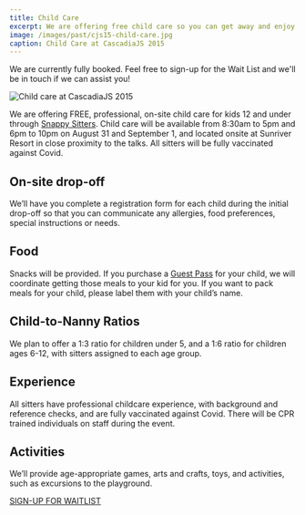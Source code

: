 ```yaml
---
title: Child Care
excerpt: We are offering free child care so you can get away and enjoy the fun!
image: /images/past/cjs15-child-care.jpg
caption: Child Care at CascadiaJS 2015
---
```

<div class="highlight warning">We are currently fully booked. Feel free to sign-up for the Wait List and we'll be in touch if we can assist you!</div>

![Child care at CascadiaJS 2015](/images/past/cjs15-child-care.jpg)

We are offering FREE, professional, on-site child care for kids 12 and under through [Snappy Sitters](https://snappysitters.com). Child care will be available from 8:30am to 5pm and 6pm to 10pm on August 31 and September 1, and located onsite at Sunriver Resort in close proximity to the talks. All sitters will be fully vaccinated against Covid.

## On-site drop-off

We’ll have you complete a registration form for each child during the initial drop-off so that you can communicate any allergies, food preferences, special instructions or needs. 

## Food

Snacks will be provided. If you purchase a [Guest Pass](/conference/attend#bringing-guests) for your child, we will coordinate getting those meals to your kid for you. If you want to pack meals for your child, please label them with your child’s name. 

## Child-to-Nanny Ratios

We plan to offer a 1:3 ratio for children under 5, and a 1:6 ratio for children ages 6-12, with sitters assigned to each age group.

## Experience

All sitters have professional childcare experience, with background and reference checks, and are fully vaccinated against Covid. There will be CPR trained individuals on staff during the event.

## Activities

We’ll provide age-appropriate games, arts and crafts, toys, and activities, such as excursions to the playground.

<div class="cta"><a target="_blank" href="https://airtable.com/shrw8V2fMUIBy8Q37">SIGN-UP FOR WAITLIST</a></div>

